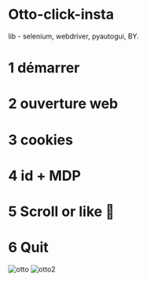 # Otto-click-insta
lib - selenium, webdriver, pyautogui, BY.
# 1 démarrer
# 2 ouverture web
# 3 cookies
# 4 id + MDP
# 5 Scroll or like 🔁
# 6 Quit

![otto](https://user-images.githubusercontent.com/61543927/188098509-acfe3407-e900-43e1-ae4d-fe8fd6e6057d.png)
![otto2](https://user-images.githubusercontent.com/61543927/188098550-2c96860a-b7e7-43e4-a7bc-82d39fba1320.png)
